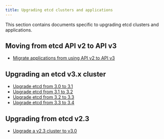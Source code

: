 ```yaml
---
title: Upgrading etcd clusters and applications
---
```


This section contains documents specific to upgrading etcd clusters and applications.

## Moving from etcd API v2 to API v3

* [Migrate applications from using API v2 to API v3][migrate-apps]

## Upgrading an etcd v3.x cluster
* [Upgrade etcd from 3.0 to 3.1](upgrade_3_1)
* [Upgrade etcd from 3.1 to 3.2](upgrade_3_2)
* [Upgrade etcd from 3.2 to 3.3](upgrade_3_3)
* [Upgrade etcd from 3.3 to 3.4](upgrade_3_4)

## Upgrading from etcd v2.3
* [Upgrade a v2.3 cluster to v3.0](upgrade_3_0)


[migrate-apps]: ../op-guide/v2-migration
